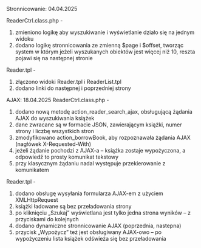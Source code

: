 Stronnicowanie: 04.04.2025 <br>

ReaderCtrl.class.php - 
1. zmieniono logikę aby wyszukiwanie i wyświetlanie działo się na jednym widoku
2. dodano logikę stronnicowania ze zmienną $page i $offset, tworząc system w którym jeżeli wyszukanych obiektów jest więcej niż 10, reszta pojawi się na następnej stronie 

Reader.tpl -
1. złączono widoki Reader.tpl i ReaderList.tpl
2. dodano linki do następnej i poprzedniej strony

AJAX: 18.04.2025
ReaderCtrl.class.php -
1. dodano nową metodę action_reader_search_ajax, obsługującą żądania AJAX do wyszukiwania książek
2. dane zwracane są w formacie JSON, zawierającym książki, numer strony i liczbę wszystkich stron
3. zmodyfikowano action_borrowBook, aby rozpoznawała żądania AJAX (nagłówek X-Requested-With)
4. jeżeli żądanie pochodzi z AJAX-a – książka zostaje wypożyczona, a odpowiedź to prosty komunikat tekstowy
5. przy klasycznym żądaniu nadal występuje przekierowanie z komunikatem

Reader.tpl - 
1. dodano obsługę wysyłania formularza AJAX-em z użyciem XMLHttpRequest
2. książki ładowane są bez przeładowania strony
3. po kliknięciu „Szukaj” wyświetlana jest tylko jedna strona wyników – z przyciskami do kolejnych
4. dodano dynamiczne stronnicowanie AJAX (poprzednia, nastepna)
5. przycisk „Wypożycz” też jest obsługiwany AJAX-owo – po wypożyczeniu lista książek odświeża się bez przeładowania

